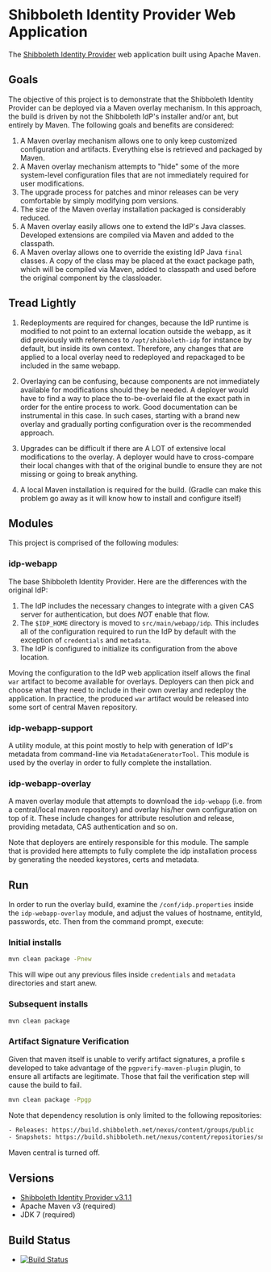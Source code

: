 # Shibboleth Identity Provider Web Application
The [Shibboleth Identity Provider](https://shibboleth.net) web application built using Apache Maven.

## Goals
The objective of this project is to demonstrate that the Shibboleth Identity Provider can be deployed via a Maven overlay mechanism. In this approach, the build is driven by not the Shibboleth IdP's installer and/or ant, but entirely by Maven. The following goals and benefits are considered:

1. A Maven overlay mechanism allows one to only keep customized configuration and artifacts. Everything else is retrieved and packaged by Maven.
2. A Maven overlay mechanism attempts to "hide" some of the more system-level configuration files that are not immediately required for user modifications.
3. The upgrade process for patches and minor releases can be very comfortable by simply modifying pom versions.
4. The size of the Maven overlay installation packaged is considerably reduced.
5. A Maven overlay easily allows one to extend the IdP's Java classes. Developed extensions are compiled via Maven and added to the classpath.
6. A Maven overlay allows one to override the existing IdP Java `final` classes. A copy of the class may be placed at the exact package path, which will be compiled via Maven, added to classpath and used before the original component by the classloader.

## Tread Lightly
1. Redeployments are required for changes, because the IdP runtime is modified to not point to an external location outside the webapp,
as it did previously with references to `/opt/shibboleth-idp` for instance by default, but inside its own context. Therefore, any changes that are applied to a local overlay
need to redeployed and repackaged to be included in the same webapp. 

2. Overlaying can be confusing, because components are not immediately available for modifications should they be needed. A deployer
would have to find a way to place the to-be-overlaid file at the exact path in order for the entire process to work. Good documentation
can be instrumental in this case. In such cases, starting with a brand new overlay and gradually porting configuration over is the recommended
approach.

3. Upgrades can be difficult if there are A LOT of extensive local modifications to the overlay. A deployer would have to cross-compare
their local changes with that of the original bundle to ensure they are not missing or going to break anything.

4. A local Maven installation is required for the build. (Gradle can make this problem go away as it will know how to install and configure itself) 

## Modules
This project is comprised of the following modules:

### idp-webapp
The base Shibboleth Identity Provider. Here are the differences with the original IdP:

1. The IdP includes the necessary changes to integrate with a given CAS server for authentication, but does *NOT* enable that flow. 
2. The `$IDP_HOME` directory is moved to `src/main/webapp/idp`. This includes all of the configuration required to run the IdP by default with the exception of `credentials` and `metadata`.
3. The IdP is configured to initialize its configuration from the above location.

Moving the configuration to the IdP web application itself allows the final `war` artifact to become available for overlays. Deployers can then pick and choose what they need to include
in their own overlay and redeploy the application. In practice, the produced `war` artifact would be released into some sort of central Maven repository. 
 
### idp-webapp-support
A utility module, at this point mostly to help with generation of IdP's metadata from command-line via `MetadataGeneratorTool`.
This module is used by the overlay in order to fully complete the installation.

### idp-webapp-overlay
A maven overlay module that attempts to download the `idp-webapp` (i.e. from a central/local maven repository)
and overlay his/her own configuration on top of it. These include changes for attribute resolution and release,
providing metadata, CAS authentication and so on.

Note that deployers are entirely responsible for this module. The sample that is provided here
attempts to fully complete the idp installation process by generating the needed keystores, certs and metadata.

## Run
In order to run the overlay build, examine the `/conf/idp.properties` inside the `idp-webapp-overlay` module,
and adjust the values of hostname, entityId, passwords, etc. Then from the command prompt, execute:

### Initial installs

```bash
mvn clean package -Pnew
```

This will wipe out any previous files inside `credentials` and `metadata` directories and start anew.


### Subsequent installs

```bash
mvn clean package
```

### Artifact Signature Verification
Given that maven itself is unable to verify artifact signatures, a profile s developed to take advantage of the
`pgpverify-maven-plugin` plugin, to ensure all artifacts are legitimate. Those that fail the verification step will
cause the build to fail.


```bash
mvn clean package -Ppgp
```

Note that dependency resolution is only limited to the following repositories:

```bash
- Releases: https://build.shibboleth.net/nexus/content/groups/public
- Snapshots: https://build.shibboleth.net/nexus/content/repositories/snapshots
```

Maven central is turned off.

## Versions
- [Shibboleth Identity Provider v3.1.1](https://wiki.shibboleth.net/confluence/display/IDP30/Home)
- Apache Maven v3 (required)
- JDK 7 (required)

## Build Status
* [![Build Status](https://secure.travis-ci.org/UniconLabs/shibboleth-idp-webapp.png)](http://travis-ci.org/UniconLabs/shibboleth-idp-webapp)
